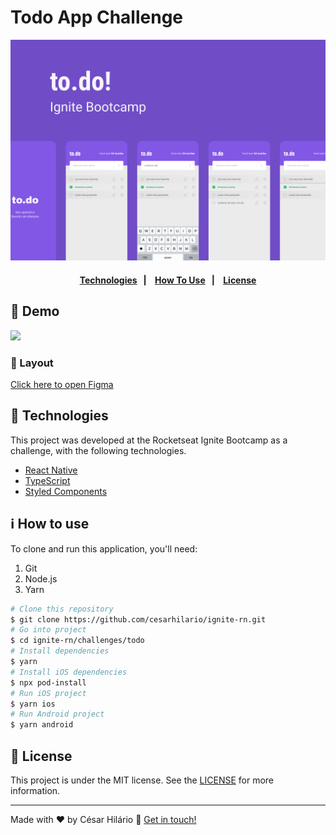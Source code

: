 # Todo App Challenge

<div align="center">

![Todo app cover](./demo/cover.png)

</div>

<h4 align="center">
  <a href="#technologies">Technologies</a>&nbsp;&nbsp;&nbsp;|&nbsp;&nbsp;&nbsp;
  <a href="#how-to-use">How To Use</a>&nbsp;&nbsp;&nbsp;|&nbsp;&nbsp;&nbsp;
  <a href="license">License</a>
</h4>

## 🏁 Demo

<img src="https://github.com/cesarhilario/ignite-rn/blob/main/challenges/todo/demo/todo-app-demo.gif" width="250px"/>

### 🎨 Layout

[Click here to open Figma](<https://www.figma.com/file/vcLNfif8Kj1lPqvt49bmrF/to.do-(Copy)?node-id=10485%3A499>)

<h2 id="technologies">
  🚀 Technologies
</h2>

This project was developed at the Rocketseat Ignite Bootcamp as a challenge, with the following technologies.

- [React Native](https://reactnative.dev//)
- [TypeScript](https://www.typescriptlang.org/)
- [Styled Components](https://styled-components.com/)

<h2 id="how-to-use">
  ℹ️ How to use
</h2>

To clone and run this application, you'll need:

1. Git
2. Node.js
3. Yarn

```bash
# Clone this repository
$ git clone https://github.com/cesarhilario/ignite-rn.git
# Go into project
$ cd ignite-rn/challenges/todo
# Install dependencies
$ yarn
# Install iOS dependencies
$ npx pod-install
# Run iOS project
$ yarn ios
# Run Android project
$ yarn android
```

<h2 id="license">
  📝 License
</h2>

This project is under the MIT license. See the [LICENSE](https://github.com/cesarhilario/ignite-rn/blob/master/LICENSE) for more information.

---

Made with ❤️ by César Hilário :wave: [Get in touch!](https://www.linkedin.com/in/cesarhilario/)

